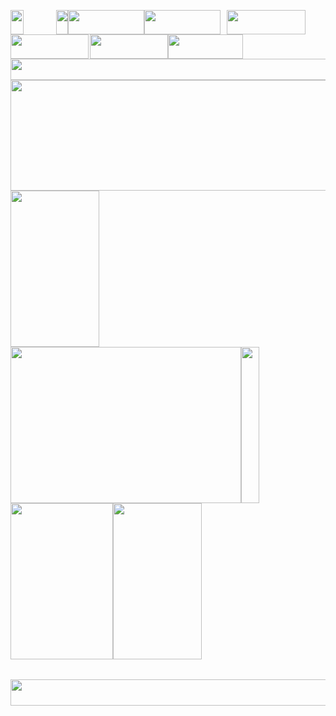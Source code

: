 <picture><img src="https://raw.githubusercontent.com/leonsilicon/leonsilicon/main/generator/generated/000.6d7290b.jpg" width="21" height="39" /></picture><a href="#"><img src="https://raw.githubusercontent.com/leonsilicon/leonsilicon/main/generator/generated/001.45e0808.jpg" height="39" width="12"/></a><picture><img src="https://raw.githubusercontent.com/leonsilicon/leonsilicon/main/generator/generated/002.560fbb9.jpg" width="8" height="39" /></picture><a href="#"><img src="https://raw.githubusercontent.com/leonsilicon/leonsilicon/main/generator/generated/003.b02b5b0.jpg" height="39" width="12"/></a><picture><img src="https://raw.githubusercontent.com/leonsilicon/leonsilicon/main/generator/generated/004.d4cba37.jpg" width="8" height="39" /></picture><a href="#"><img src="https://raw.githubusercontent.com/leonsilicon/leonsilicon/main/generator/generated/005.43a4f1b.jpg" height="39" width="12"/></a><picture><img src="https://raw.githubusercontent.com/leonsilicon/leonsilicon/main/generator/generated/006.33cbce5.jpg" width="19" height="39" /></picture><a href="https://leonsilicon.com"><img src="https://raw.githubusercontent.com/leonsilicon/leonsilicon/main/generator/generated/007.bdda48e.jpg" height="39" width="122"/></a><a href="https://tiktok.com/@leonsilicon"><img src="https://raw.githubusercontent.com/leonsilicon/leonsilicon/main/generator/generated/008.785908c.jpg" height="39" width="122"/></a><picture><img src="https://raw.githubusercontent.com/leonsilicon/leonsilicon/main/generator/generated/009.0d70887.jpg" width="10" height="39" /></picture><a href="https://instagram.com/leonsilicon"><img src="https://raw.githubusercontent.com/leonsilicon/leonsilicon/main/generator/generated/010.ebcfdea.jpg" height="39" width="126"/></a><picture><img src="https://raw.githubusercontent.com/leonsilicon/leonsilicon/main/generator/generated/011.eb00893.jpg" width="2" height="39" /></picture><a href="https://youtube.com/@leonsilicon"><img src="https://raw.githubusercontent.com/leonsilicon/leonsilicon/main/generator/generated/012.cc10865.jpg" height="39" width="125"/></a><picture><img src="https://raw.githubusercontent.com/leonsilicon/leonsilicon/main/generator/generated/013.4300ced.jpg" width="2" height="39" /></picture><a href="https://x.com/leonsilicon"><img src="https://raw.githubusercontent.com/leonsilicon/leonsilicon/main/generator/generated/014.def1ffd.jpg" height="39" width="125"/></a><picture><img src="https://raw.githubusercontent.com/leonsilicon/leonsilicon/main/generator/generated/015.95c57a9.jpg" width="120" height="39" /></picture><picture><img src="https://raw.githubusercontent.com/leonsilicon/leonsilicon/main/generator/generated/016.ef65d5a.jpg" width="846" height="34" /></picture><picture><img src="https://raw.githubusercontent.com/leonsilicon/leonsilicon/main/generator/generated/017.fe868b0.jpg" width="846" height="177" /></picture><picture><img src="https://raw.githubusercontent.com/leonsilicon/leonsilicon/main/generator/generated/018.6c864e5.jpg" width="142" height="250" /></picture><a href="https://github.com/leonsilicon/leonsilicon/README"><img src="https://raw.githubusercontent.com/leonsilicon/leonsilicon/main/generator/generated/019.2f4b12f.jpg" height="250" width="369"/></a><picture><img src="https://raw.githubusercontent.com/leonsilicon/leonsilicon/main/generator/generated/020.cc7e655.jpg" width="29" height="250" /></picture><a href="${TIKTOK_URL}"><img src="https://raw.githubusercontent.com/leonsilicon/leonsilicon/main/generator/generated/021.f8ba553.jpg" height="250" width="164"/></a><picture><img src="https://raw.githubusercontent.com/leonsilicon/leonsilicon/main/generator/generated/022.6c864e5.jpg" width="142" height="250" /></picture><picture><img src="https://raw.githubusercontent.com/leonsilicon/leonsilicon/main/generator/generated/023.3dcab01.jpg" width="540" height="16" /></picture><a href="${TIKTOK_URL}"><img src="https://raw.githubusercontent.com/leonsilicon/leonsilicon/main/generator/generated/024.ee2dcb7.jpg" height="16" width="164"/></a><picture><img src="https://raw.githubusercontent.com/leonsilicon/leonsilicon/main/generator/generated/025.8f7a892.jpg" width="142" height="16" /></picture><picture><img src="https://raw.githubusercontent.com/leonsilicon/leonsilicon/main/generator/generated/026.69a63a4.jpg" width="846" height="42" /></picture>